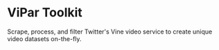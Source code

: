 ViPar Toolkit
=====

Scrape, process, and filter Twitter's Vine video service to create unique video datasets on-the-fly.
